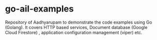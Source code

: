 # go-ail-examples
Repository of Aadhyarupam to demonstrate the code examples using Go (Golang). It covers HTTP based services, Document database (Google Cloud Firestore) , application configuration management (viper) etc.

